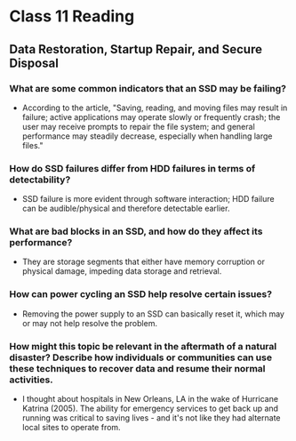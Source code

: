 # Class 11 Reading
## Data Restoration, Startup Repair, and Secure Disposal


### What are some common indicators that an SSD may be failing?
   - According to the article, "Saving, reading, and moving files may result in failure; active applications may operate slowly or frequently crash; the user may receive prompts to repair the file system; and general performance may steadily decrease, especially when handling large files."

### How do SSD failures differ from HDD failures in terms of detectability?
   - SSD failure is more evident through software interaction; HDD failure can be audible/physical and therefore detectable earlier.

### What are bad blocks in an SSD, and how do they affect its performance?
   - They are storage segments that either have memory corruption or physical damage, impeding data storage and retrieval.

### How can power cycling an SSD help resolve certain issues?
   - Removing the power supply to an SSD can basically reset it, which may or may not help resolve the problem.

### How might this topic be relevant in the aftermath of a natural disaster? Describe how individuals or communities can use these techniques to recover data and resume their normal activities.
   - I thought about hospitals in New Orleans, LA in the wake of Hurricane Katrina (2005). The ability for emergency services to get back up and running was critical to saving lives - and it's not like they had alternate local sites to operate from.

